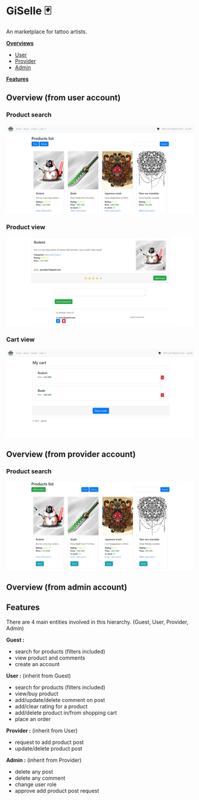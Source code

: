 # GiSelle 🃏

An marketplace for tattoo artists.


[**Overviews**](https://github.com/Seras3/giSelleRemastered#overview-from-user-account)
  - [User](https://github.com/Seras3/giSelleRemastered#overview-from-user-account)
  - [Provider]()
  - [Admin]()

[**Features**]()



## Overview (from user account)

### Product search
![user_main](https://github.com/Seras3/giSelleRemastered/blob/master/images/user-main.JPG)

### Product view
![user_product](https://github.com/Seras3/giSelleRemastered/blob/master/images/user-product.JPG)

### Cart view
![cart_view](https://github.com/Seras3/giSelleRemastered/blob/master/images/user-cart.JPG)

## Overview (from provider account)

### Product search
![provider_main](https://github.com/Seras3/giSelleRemastered/blob/master/images/provider-main.JPG)


## Overview (from admin account)

## Features
There are 4 main entities involved in this hierarchy. (Guest, User, Provider, Admin)

**Guest :**
  - search for products (filters included)
  - view product and comments
  - create an account
 
**User :** (inherit from Guest)
  - search for products (filters included)
  - view/buy product
  - add/update/delete comment on post
  - add/clear rating for a product
  - add/delete product in/from shopping cart
  - place an order
  
**Provider :** (inherit from User)
  - request to add product post
  - update/delete product post

**Admin :** (inherit from Provider)
  - delete any post
  - delete any comment
  - change user role
  - approve add product post request


